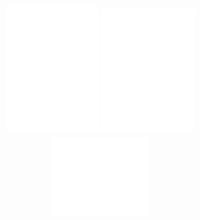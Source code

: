 <p align="center" width="100%">
    <img width="49%" src="/metrics.core.svg">
    <img width="49%" src="/metrics.right.svg"> 
</p>
<p align="center" width="100%">
    <img width="50%" src="/metrics.low.svg">
</p>
